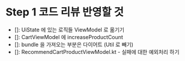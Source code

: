 # Step 1 코드 리뷰 반영할 것

- []: UiState 에 있는 로직들 ViewModel 로 옮기기
- []: CartViewModel 에 increaseProductCount
- []: bundle 을 가져오는 부분은 다이어트 (Util 로 빼기)
- []: RecommendCartProductViewModel.kt - 실패에 대한 예외처리 하기